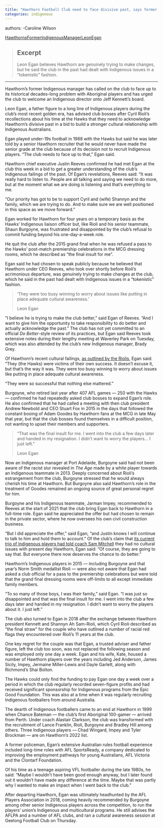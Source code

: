 ```yaml
---
title: "Hawthorn Football Club need to face divisive past, says former Indigenous liaison officer Leon Egan"
categories: indigenous
---
```


authors:
-Caroline Wilson 






[HawthornsFormerIndigenousManagerLeonEgan](https://www.theage.com.au/sport/afl/they-were-too-busy-winning-former-hawks-indigenous-manager-says-club-must-face-its-past-20220407-p5ablr.html)  





> ## Excerpt
> Leon Egan believes Hawthorn are genuinely trying to make changes, but he said the club in the past had dealt with Indigenous issues in a “tokenistic” fashion.

---
Hawthorn’s former Indigenous manager has called on the club to face up to its historical decades-long problem with Aboriginal players and has urged the club to welcome an Indigenous director onto Jeff Kennett’s board.

Leon Egan, a father figure to a long line of Indigenous players during the club’s most recent golden era, has advised club bosses after Cyril Rioli’s recollections about his time at the Hawks that they need to acknowledge Hawthorn’s divisive past in a bid to build a stronger cultural relationship with Indigenous Australians.

Egan played under-19s football in 1988 with the Hawks but said he was later told by a senior Hawthorn recruiter that he would never have made the senior grade at the club because of its decision not to recruit Indigenous players. “The club needs to face up to that,” Egan said.

Hawthorn chief executive Justin Reeves confirmed he had met Egan at the club this week in a bid to get a greater understanding of the club’s Indigenous failings of the past. Of Egan’s revelations, Reeves said: “It was really hard to listen to. People are all talking and saying we need to do more, but at the moment what we are doing is listening and that’s everything to me.

“Our priority has got to be to support Cyril and (wife) Shannyn and the family, which we are trying to do. And to make sure we are well positioned in this space as we move forward.”

Egan worked for Hawthorn for four years on a temporary basis as the Hawks’ Indigenous liaison officer but, like Rioli and his senior teammate, Shaun Burgoyne, was frustrated and disappointed by the club’s refusal to commit funding beyond his one-day-a-week role.

He quit the club after the 2015 grand final when he was refused a pass to the Hawks’ post-match premiership celebrations in the MCG dressing rooms, which he described as “the final insult for me”.

Egan said he had chosen to speak publicly because he believed that Hawthorn under CEO Reeves, who took over shortly before Rioli’s acrimonious departure, was genuinely trying to make changes at the club, which he said in the past had dealt with Indigenous issues in a “tokenistic” fashion.

> ‘They were too busy winning to worry about issues like putting in place adequate cultural awareness.’
> 
> Leon Egan

“I believe he is trying to make the club better,” said Egan of Reeves. “And I want to give him the opportunity to take responsibility to do better and actually acknowledge the past.” The club has not yet committed to an official _Do Better_\-style review of its practices, but Egan said Reeves took extensive notes during their lengthy meeting at Waverley Park on Tuesday, which was also attended by the club’s new Indigenous manager, Brady Grey.

Of Hawthorn’s recent cultural failings, [as outlined by the Riolis](https://www.theage.com.au/link/follow-20170101-p5a9n9), Egan said: “They (the Hawks) were victims of their own success. It doesn’t excuse it, but that’s the way it was. They were too busy winning to worry about issues like putting in place adequate cultural awareness.

“They were so successful that nothing else mattered.”

Burgoyne, who retired last year after 407 AFL games — 250 with the Hawks — confirmed he had repeatedly asked club bosses to expand Egan’s role. He also confirmed that he had called a meeting with then club president Andrew Newbold and CEO Stuart Fox in 2015 in the days that followed the constant booing of Adam Goodes by Hawthorn fans at the MCG in late May that year, but that the club bosses found themselves in a difficult position, not wanting to upset their members and supporters.

> “That was the final insult for me. I went into the club a few days later and handed in my resignation. I didn’t want to worry the players... I just left.”
> 
> Leon Egan

Now an Indigenous manager at Port Adelaide, Burgoyne said had not been aware of the racist slur revealed in _The Age_ made by a white player towards an Indigenous teammate in 2013. Deeply concerned about Rioli’s estrangement from the club, Burgoyne stressed that he would always cherish his time at Hawthorn. But Burgoyne also said Hawthorn’s role in the treatment of Goodes remained an ongoing source of great personal regret for him.

Burgoyne and his Indigenous teammate, Jarman Impey, recommended to Reeves at the start of 2021 that the club bring Egan back to Hawthorn in a full-time role. Egan said he appreciated the offer but had chosen to remain in the private sector, where he now oversees his own civil construction business.

“But I did appreciate the offer,” said Egan, “and Justin knows I will continue to talk to him and hold them to account.” Of the club’s claim that [its current trio of Indigenous players had told coach Sam Mitchell](https://www.theage.com.au/link/follow-20170101-p5aa90) they had no cultural issues with present day Hawthorn, Egan said: “Of course, they are going to say that. But everyone there now deserves the chance to do better.”

Hawthorn’s Indigenous players in 2015 — including Burgoyne and that year’s Norm Smith medallist Rioli — were also not aware that Egan had asked a club official for a pass to the premiership celebrations but were told that the grand final dressing rooms were off-limits to all except immediate family members.

“To so many of those boys, I was their family,” said Egan. “I was just so disappointed and that was the final insult for me. I went into the club a few days later and handed in my resignation. I didn’t want to worry the players about it. I just left.”

The club also turned to Egan in 2018 after the exchange between Hawthorn president Kennett and Shannyn Ah Sam-Rioli, which Cyril Rioli described as “the final straw” for the couple who have outlined a number of racial red flags they encountered over Rioli’s 11 years at the club.

One key regret for the couple was that Egan, a trusted adviser and father figure, left the club too soon, was not replaced the following season and was employed only one day a week. Egan and his wife, Kate, housed a number of Hawthorn players over the years including Jed Anderson, James Sicily, Impey, Jermaine Miller-Lewis and Dayle Garlett, along with Richmond’s Shai Bolton.

The Hawks could only find the funding to pay Egan one day a week over a period in which the club regularly recorded seven-figure profits and had received significant sponsorship for Indigenous programs from the Epic Good Foundation. This was also at a time when it was regularly recruiting Indigenous footballers from around Australia.

The dearth of Indigenous footballers came to an end at Hawthorn in 1999 when Chance Bateman — the club’s first Aboriginal 100-gamer — arrived from Perth. Under coach Alastair Clarkson, the club was transformed with the recruitment of Lance Franklin, Rioli, Burgoyne and Bradley Hill among others. Three Indigenous players — Chad Wingard, Impey and Tyler Brockman — are on Hawthorn’s 2022 list.

A former policeman, Egan’s extensive Australian rules football experience included long-time roles with AFL SportsReady, a company dedicated to improving the employment pathways for young Australians, AFL Victoria and the Clontarf Foundation.

Of his time as a teenage aspiring VFL footballer during the late 1980s, he said: “Maybe I wouldn’t have been good enough anyway, but I later found out it wouldn’t have made any difference at the time. Maybe that was partly why I wanted to make an impact when I went back to the club.”

After departing Hawthorn, Egan was ultimately headhunted by the AFL Players Association in 2018, coming heavily recommended by Burgoyne among other senior Indigenous players across the competition, to run the players’ union’s Indigenous and multicultural programs. He still advises the AFLPA and a number of AFL clubs, and ran a cultural awareness session at Geelong Football Club on Thursday.